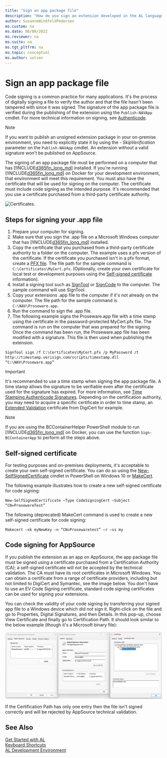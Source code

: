 ```yaml
---
title: "Sign an app package file"
description: "How do you sign an extension developed in the AL language."
author: SusanneWindfeldPedersen
ms.custom: na
ms.date: 08/08/2022
ms.reviewer: na
ms.suite: na
ms.tgt_pltfrm: na
ms.topic: conceptual
ms.author: solsen
---
```


# Sign an app package file

Code signing is a common practice for many applications. It's the process of digitally signing a file to verify the author and that the file hasn't been tampered with since it was signed. The signature of the app package file is verified during the publishing of the extension using the `Publish-NAVApp` cmdlet. For more technical information on signing, see [Authenticode](/previous-versions/windows/internet-explorer/ie-developer/platform-apis/ms537359(v=vs.85)).

> [!NOTE]  
> If you want to publish an unsigned extension package in your on-premise environment, you need to explicitly state it by using the - *SkipVerification* parameter on the `Publish-NAVApp` cmdlet. An extension without a valid signature won't be published on AppSource. 

The signing of an app package file must be performed on a computer that has [!INCLUDE[d365fin_long_md](includes/d365fin_long_md.md)] installed. If you're running [!INCLUDE[d365fin_long_md](includes/d365fin_long_md.md)] on Docker for your development environment, that environment will meet this requirement. You must also have the certificate that will be used for signing on the computer. The certificate must include code signing as the intended purpose. It's recommended that you use a certificate purchased from a third-party certificate authority.

![Certificates.](media/certificates.png)


## Steps for signing your .app file

1. Prepare your computer for signing. 
2. Make sure that you sign the .app file on a Microsoft Windows computer that has [!INCLUDE[d365fin_long_md](includes/d365fin_long_md.md)] installed.
3. Copy the certificate that you purchased from a third-party certificate authority to a folder on the computer. The example uses a pfx version of the certificate. If the certificate you purchased isn't in a pfx format, create a [PFX file](https://uk.godaddy.com/help/windows-install-codedriver-signing-certificate-and-create-pfx-file-2698). The file path for the sample command is `C:\Certificates\MyCert.pfx`. (Optionally, create your own certificate for local test or development purposes using the [Self-signed certificate](#self-signed-certificate) information).
4. Install a signing tool such as [SignTool](/dotnet/framework/tools/signtool-exe) or [SignCode](/previous-versions/windows/internet-explorer/ie-developer/platform-apis/ms537364(v=vs.85)) to the computer. The sample command will use SignTool.
5. Copy your extensions .app file to the computer if it's not already on the computer. The file path for the sample command is `C:\NAV\Proseware.app`.
6. Run the command to sign the .app file.  
7. The following example signs the Proseware.app file with a time stamp using the certificate in the password-protected MyCert.pfx file. The command is run on the computer that was prepared for the signing. Once the command has been run, the Proseware.app file has been modified with a signature. This file is then used when publishing the extension.

```
SignTool sign /f C:\Certificates\MyCert.pfx /p MyPassword /t http://timestamp.verisign.com/scripts/timestamp.dll “C:\NAV\Proseware.app”
```

> [!IMPORTANT]  
> It's recommended to use a time stamp when signing the app package file. A time stamp allows the signature to be verifiable even after the certificate used for the signature has expired. For more information, see [Time Stamping Authenticode Signatures](/windows/win32/seccrypto/time-stamping-authenticode-signatures). Depending on the certification authority, you may need to acquire a specific certificate in order to time stamp, an [Extended Validation](https://www.digicert.com/code-signing/ev-code-signing/) certificate from DigiCert for example.

> [!NOTE]  
> If you are using the BCContainerHelper PowerShell module to run [!INCLUDE[d365fin_long_md](includes/d365fin_long_md.md)] on Docker, you can use the function `Sign-BCContainerApp` to perform all the steps above.

## Self-signed certificate

For testing purposes and on-premises deployments, it's acceptable to create your own self-signed certificate. You can do so using the [New-SelfSignedCertificate](/powershell/module/pki/new-selfsignedcertificate) cmdlet in PowerShell on Windows 10 or [MakeCert](/windows/desktop/SecCrypto/makecert).  

The following example illustrates how to create a new self-signed certificate for code signing:

```
New-SelfSignedCertificate –Type CodeSigningCert –Subject “CN=ProsewareTest”
```

The following (deprecated) MakeCert command is used to create a new self-signed certificate for code signing:

```
Makecert –sk myNewKey –n “CN=Prosewaretest” –r –ss my
```


## Code signing for AppSource

If you publish the extension as an app on AppSource, the app package file must be signed using a certificate purchased from a Certification Authority (CA); a self-signed certificate will not be accepted by the technical validation. The CA must have its root certificates in Microsoft Windows. You can obtain a certificate from a range of certificate providers, including but not limited to DigiCert and Symantec, see the image below. You don't have to use an EV Code Signing certificate, standard code signing certificates can be used for signing your extensions.

You can check the validity of your code signing by transferring your signed app file to a Windows device which did not sign it. Right-click on the file and go to Properties, Digital Signatures, and then Details. In this pop-up, choose View Certificate and finally go to Certification Path. It should look similar to the below example (though it's a Microsoft binary file):

![Certificates.](media/CheckRootCA.png)

If the Certification Path has only one entry then the file isn't signed correctly and will be rejected by AppSource technical validation.

## See Also
[Get Started with AL](devenv-get-started.md)  
[Keyboard Shortcuts](devenv-keyboard-shortcuts.md)    
[AL Development Environment](devenv-reference-overview.md)  
